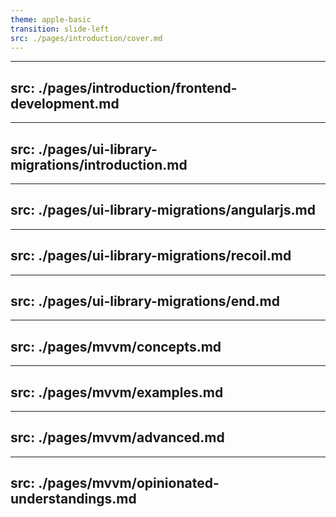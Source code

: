 ```yaml
---
theme: apple-basic
transition: slide-left
src: ./pages/introduction/cover.md
---
```


---
src: ./pages/introduction/frontend-development.md
---

---
src: ./pages/ui-library-migrations/introduction.md
---

---
src: ./pages/ui-library-migrations/angularjs.md
---

---
src: ./pages/ui-library-migrations/recoil.md
---

---
src: ./pages/ui-library-migrations/end.md
---

---
src: ./pages/mvvm/concepts.md
---

---
src: ./pages/mvvm/examples.md
---

---
src: ./pages/mvvm/advanced.md
---

---
src: ./pages/mvvm/opinionated-understandings.md
---


